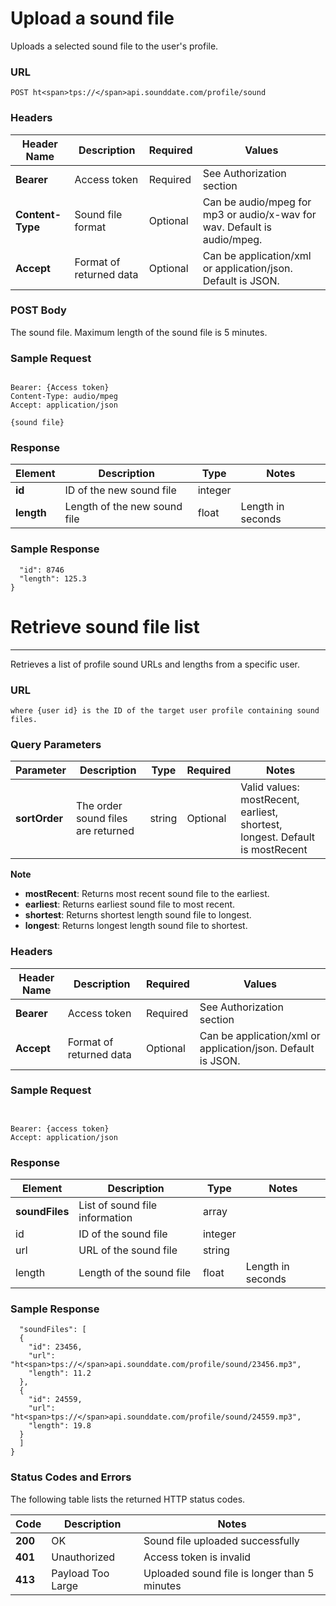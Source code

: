# Upload a sound file
Uploads a selected sound file to the user's profile.


### URL
`POST ht<span>tps://</span>api.sounddate.com/profile/sound`

### Headers
| Header Name | Description | Required | Values |
|----------------|---|---|---|
| **Bearer** | Access token | Required | See Authorization section |
| **Content-Type** | Sound file format | Optional | Can be audio/mpeg for mp3 or audio/x-wav for wav. Default is audio/mpeg. |
| **Accept** | Format of returned data | Optional | Can be application/xml or application/json. Default is JSON. |

### POST Body
The sound file. Maximum length of the sound file is 5 minutes.

### Sample Request
```POST ht<span>tps://</span>api.sounddate.com/profile/sound

Bearer: {Access token}
Content-Type: audio/mpeg
Accept: application/json

{sound file}
```

### Response
| Element | Description | Type | Notes |
|---|---|---|---|
| **id** | ID of the new sound file | integer | |
| **length** | Length of the new sound file | float | Length in seconds |

### Sample Response
```{
  "id": 8746
  "length": 125.3
}
```

# Retrieve sound file list
---
Retrieves a list of profile sound URLs and lengths from a specific user.

### URL
```Get ht<span>tps://</span>api.sounddate.com/user/{user id}/profile/sound/
where {user id} is the ID of the target user profile containing sound files.
```

### Query Parameters
Parameter | Description | Type | Required | Notes |
---|---|---|---|---
**sortOrder** | The order sound files are returned | string | Optional | Valid values: mostRecent, earliest, shortest, longest. Default is mostRecent |

**Note**
* **mostRecent**: Returns most recent sound file to the earliest.
* **earliest**: Returns earliest sound file to most recent.
* **shortest**: Returns shortest length sound file to longest.
* **longest**: Returns longest length sound file to shortest.

### Headers
Header Name | Description | Required | Values
---|---|---|---
**Bearer** | Access token | Required | See Authorization section
**Accept** | Format of returned data | Optional | Can be application/xml or application/json. Default is JSON.

### Sample Request
```GET ht<span>tps://</span>api.sounddate.com/user/12345/profile/sound?sortOrder=earliest


Bearer: {access token}
Accept: application/json
```

### Response
Element | Description | Type | Notes
---|---|---|---
**soundFiles** | List of sound file information | array | 
  id | ID of the sound file | integer |
  url | URL of the sound file | string | 
  length | Length of the sound file | float | Length in seconds

### Sample Response
```{
  "soundFiles": [
  {
    "id": 23456,
    "url": "ht<span>tps://</span>api.sounddate.com/profile/sound/23456.mp3",
    "length": 11.2
  },
  {
    "id": 24559,
    "url": "ht<span>tps://</span>api.sounddate.com/profile/sound/24559.mp3",
    "length": 19.8
  }
  ]
}
```

### Status Codes and Errors
The following table lists the returned HTTP status codes.

Code | Description | Notes 
---|---|---
**200** | OK | Sound file uploaded successfully
**401** | Unauthorized | Access token is invalid
**413** | Payload Too Large | Uploaded sound file is longer than 5 minutes